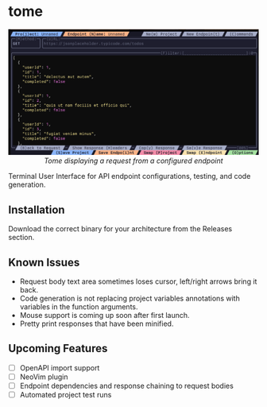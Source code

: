 # tome

<p align="center">
<img
  alt="Tome displaying a request from a configured endpoint"
  src="assets/tome.png"
  title="Tome displaying a request from a configured endpoint"
>
<br>
<em>Tome displaying a request from a configured endpoint</em>
</p>

Terminal User Interface for API endpoint configurations, testing, and code generation.

## Installation
Download the correct binary for your architecture from the Releases section.

## Known Issues
- Request body text area sometimes loses cursor, left/right arrows bring it back.
- Code generation is not replacing project variables annotations with variables in the function arguments.
- Mouse support is coming up soon after first launch.
- Pretty print responses that have been minified.

## Upcoming Features
- [ ] OpenAPI import support
- [ ] NeoVim plugin
- [ ] Endpoint dependencies and response chaining to request bodies
- [ ] Automated project test runs
